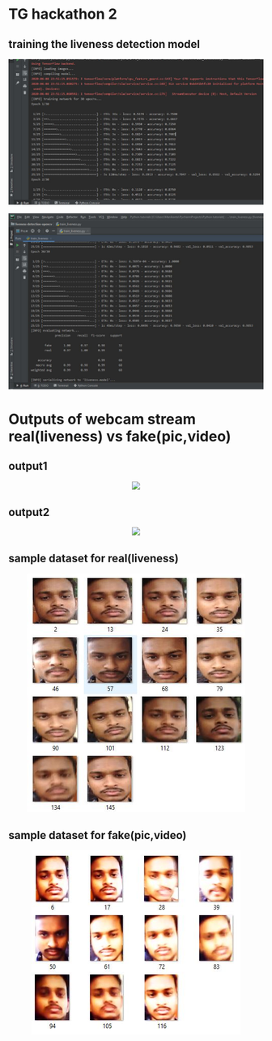 # TG hackathon 2
## training the liveness detection model
 <p align="center">
   <img src="train1.JPG">
  </p>

 <p align="center">
   <img src="train2.JPG">
  </p>

# Outputs of webcam stream real(liveness) vs fake(pic,video)
## output1
 <p align="center">
   <img src="output1.gif">
  </p>
  
## output2
 <p align="center">
   <img src="output2.gif">
  </p>
  
 ## sample dataset for real(liveness)
 <p align="center">
   <img src="cap1.JPG">
  </p>
  
## sample dataset  for fake(pic,video)
 <p align="center">
   <img src="Cap2.JPG">
  </p>
